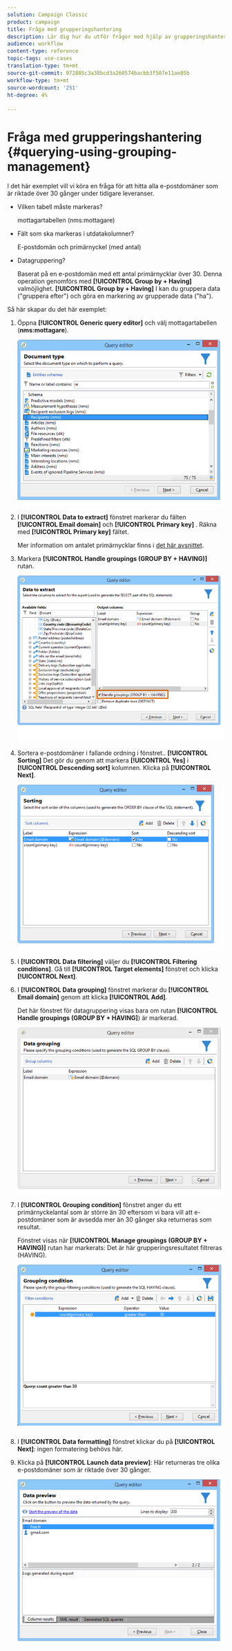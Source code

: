 ```yaml
---
solution: Campaign Classic
product: campaign
title: Fråga med grupperingshantering
description: Lär dig hur du utför frågor med hjälp av grupperingshantering
audience: workflow
content-type: reference
topic-tags: use-cases
translation-type: tm+mt
source-git-commit: 972885c3a38bcd3a260574bacbb3f507e11ae05b
workflow-type: tm+mt
source-wordcount: '251'
ht-degree: 4%

---
```



# Fråga med grupperingshantering {#querying-using-grouping-management}

I det här exemplet vill vi köra en fråga för att hitta alla e-postdomäner som är riktade över 30 gånger under tidigare leveranser.

* Vilken tabell måste markeras?

   mottagartabellen (nms:mottagare)

* Fält som ska markeras i utdatakolumner?

   E-postdomän och primärnyckel (med antal)

* Datagruppering?

   Baserat på en e-postdomän med ett antal primärnycklar över 30. Denna operation genomförs med **[!UICONTROL Group by + Having]** valmöjlighet. **[!UICONTROL Group by + Having]** I kan du gruppera data (&quot;gruppera efter&quot;) och göra en markering av grupperade data (&quot;ha&quot;).

Så här skapar du det här exemplet:

1. Öppna **[!UICONTROL Generic query editor]** och välj mottagartabellen (**nms:mottagare**).

   ![](assets/query_editor_02.png)

1. I **[!UICONTROL Data to extract]** fönstret markerar du fälten **[!UICONTROL Email domain]** och **[!UICONTROL Primary key]** . Räkna med **[!UICONTROL Primary key]** fältet.

   Mer information om antalet primärnycklar finns i [det här avsnittet](../../platform/using/defining-filter-conditions.md#building-expressions).

1. Markera **[!UICONTROL Handle groupings (GROUP BY + HAVING)]** rutan.

   ![](assets/query_editor_nveau_29.png)

1. Sortera e-postdomäner i fallande ordning i fönstret.. **[!UICONTROL Sorting]** Det gör du genom att markera **[!UICONTROL Yes]** i **[!UICONTROL Descending sort]** kolumnen. Klicka på **[!UICONTROL Next]**.

   ![](assets/query_editor_nveau_70.png)

1. I **[!UICONTROL Data filtering]** väljer du **[!UICONTROL Filtering conditions]**. Gå till **[!UICONTROL Target elements]** fönstret och klicka **[!UICONTROL Next]**.
1. I **[!UICONTROL Data grouping]** fönstret markerar du **[!UICONTROL Email domain]** genom att klicka **[!UICONTROL Add]**.

   Det här fönstret för datagruppering visas bara om rutan **[!UICONTROL Handle groupings (GROUP BY + HAVING]**) är markerad.

   ![](assets/query_editor_blocklist_04.png)

1. I **[!UICONTROL Grouping condition]** fönstret anger du ett primärnyckelantal som är större än 30 eftersom vi bara vill att e-postdomäner som är avsedda mer än 30 gånger ska returneras som resultat.

   Fönstret visas när **[!UICONTROL Manage groupings (GROUP BY + HAVING)]** rutan har markerats: Det är här grupperingsresultatet filtreras (HAVING).

   ![](assets/query_editor_blocklist_05.png)

1. I **[!UICONTROL Data formatting]** fönstret klickar du på **[!UICONTROL Next]**: ingen formatering behövs här.
1. Klicka på **[!UICONTROL Launch data preview]**: Här returneras tre olika e-postdomäner som är riktade över 30 gånger.

   ![](assets/query_editor_blocklist_06.png)
